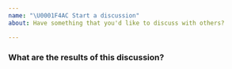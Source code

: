 ```yaml
---
name: "\U0001F4AC Start a discussion"
about: Have something that you'd like to discuss with others?

---
```


### What are the results of this discussion?
<!--- Tell us what you would like to be the results of the discussion. This can be code, changing process, etc! Having concrete results helps guide the discussion.  --->
##
<!--- Ask below 👇-->
